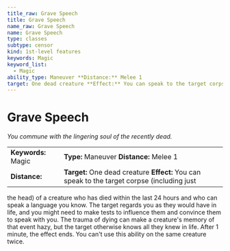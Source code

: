 ```yaml
---
title_raw: Grave Speech
title: Grave Speech
name_raw: Grave Speech
name: Grave Speech
type: classes
subtype: censor
kind: 1st-level features
keywords: Magic
keyword_list:
  - Magic
ability_type: Maneuver **Distance:** Melee 1
target: One dead creature **Effect:** You can speak to the target corpse (including just
---
```


# Grave Speech

*You commune with the lingering soul of the recently dead.*

|                     |                                                                                              |
| :------------------ | :------------------------------------------------------------------------------------------- |
| **Keywords:** Magic | **Type:** Maneuver **Distance:** Melee 1                                                     |
| **Distance:**       | **Target:** One dead creature **Effect:** You can speak to the target corpse (including just |

the head) of a creature who has died within the last 24 hours and who can speak a language you know. The target regards you as they would have in life, and you might need to make tests to influence them and convince them to speak with you. The trauma of dying can make a creature's memory of that event hazy, but the target otherwise knows all they knew in life. After 1 minute, the effect ends. You can't use this ability on the same creature twice.
